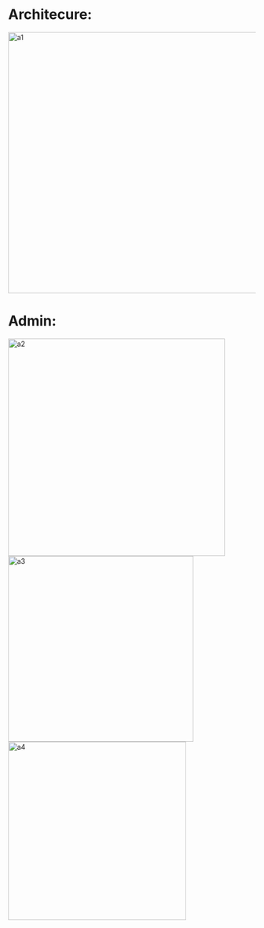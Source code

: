 # Architecure:

<img width="530" alt="a1" src="https://user-images.githubusercontent.com/100015127/154792184-6912c8f4-bf9d-436b-8cd5-137a1a557fb2.PNG">

# Admin:

<img width="441" alt="a2" src="https://user-images.githubusercontent.com/100015127/154792236-c9ab8a40-f3d1-4e32-bb92-bd5f5dbf9072.PNG">

<img width="377" alt="a3" src="https://user-images.githubusercontent.com/100015127/154792280-712787b9-fc20-4892-854f-2c03c4353333.PNG">

<img width="362" alt="a4" src="https://user-images.githubusercontent.com/100015127/154792343-ad67a5da-cc1f-4d7c-999d-7af2d8e542ee.PNG">




